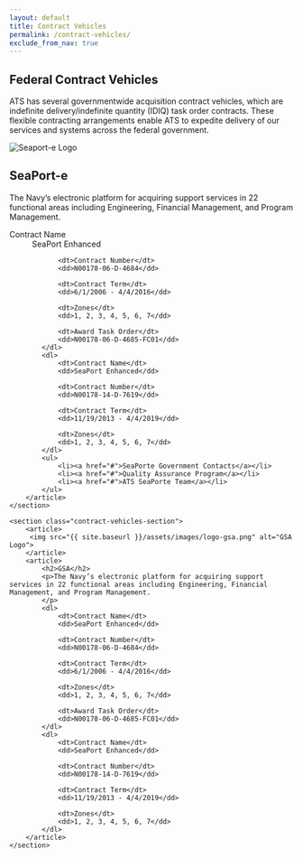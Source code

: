 ```yaml
---
layout: default
title: Contract Vehicles
permalink: /contract-vehicles/
exclude_from_nav: true
---
```

<article class="hero hero--contract-vehicles">
    <div class="hero__content hero__content--short">
        <h2 class="hero__title">Federal Contract Vehicles</h2>
        <p class="hero__summary">ATS has several government­wide acquisition contract vehicles, which are indefinite delivery/indefinite quantity (IDIQ) task order contracts. These flexible contracting arrangements enable ATS to expedite delivery of our services and systems across the federal government.</p>
    </div>
</article>

<div class="contract-vehicles-container">
    <section class="contract-vehicles-section">
        <article>
            <img src="{{ site.baseurl }}/assets/images/logo-seaporte.png" alt="Seaport-e Logo">
        </article>
        <article>
            <h2>SeaPort-e</h2>
            <p>The Navy’s electronic platform for acquiring support services in 22 functional areas including Engineering, Financial Management, and Program Management.
            </p>
            <dl>
                <dt>Contract Name</dt>
                <dd>SeaPort Enhanced</dd>

                <dt>Contract Number</dt>
                <dd>N00178-06-D-4684</dd>

                <dt>Contract Term</dt>
                <dd>6/1/2006 - 4/4/2016</dd>

                <dt>Zones</dt>
                <dd>1, 2, 3, 4, 5, 6, 7</dd>

                <dt>Award Task Order</dt>
                <dd>N00178-06-D-4685-FC01</dd>
            </dl>
            <dl>
                <dt>Contract Name</dt>
                <dd>SeaPort Enhanced</dd>

                <dt>Contract Number</dt>
                <dd>N00178-14-D-7619</dd>

                <dt>Contract Term</dt>
                <dd>11/19/2013 - 4/4/2019</dd>

                <dt>Zones</dt>
                <dd>1, 2, 3, 4, 5, 6, 7</dd>
            </dl>
            <ul>
                <li><a href="#">SeaPort­e Government Contacts</a></li>
                <li><a href="#">Quality Assurance Program</a></li>
                <li><a href="#">ATS SeaPort­e Team</a></li>
            </ul>
        </article>
    </section>
    
    <section class="contract-vehicles-section">
        <article>
         <img src="{{ site.baseurl }}/assets/images/logo-gsa.png" alt="GSA Logo">
        </article>
        <article>
            <h2>GSA</h2>
            <p>The Navy’s electronic platform for acquiring support services in 22 functional areas including Engineering, Financial Management, and Program Management.
            </p>
            <dl>
                <dt>Contract Name</dt>
                <dd>SeaPort Enhanced</dd>

                <dt>Contract Number</dt>
                <dd>N00178-06-D-4684</dd>

                <dt>Contract Term</dt>
                <dd>6/1/2006 - 4/4/2016</dd>

                <dt>Zones</dt>
                <dd>1, 2, 3, 4, 5, 6, 7</dd>

                <dt>Award Task Order</dt>
                <dd>N00178-06-D-4685-FC01</dd>
            </dl>
            <dl>
                <dt>Contract Name</dt>
                <dd>SeaPort Enhanced</dd>

                <dt>Contract Number</dt>
                <dd>N00178-14-D-7619</dd>

                <dt>Contract Term</dt>
                <dd>11/19/2013 - 4/4/2019</dd>

                <dt>Zones</dt>
                <dd>1, 2, 3, 4, 5, 6, 7</dd>
            </dl>
        </article>
    </section>
</div>



